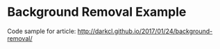 # Background Removal Example

Code sample for article: http://darkcl.github.io/2017/01/24/background-removal/
